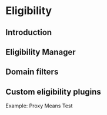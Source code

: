 # Eligibility

## Introduction

## Eligibility Manager

## Domain filters

## Custom eligibility plugins

Example: Proxy Means Test
